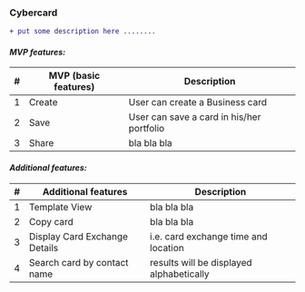 ### Cybercard

```diff
+ put some description here ........
```

#### _MVP features:_

| # | MVP (basic features) | Description |
| - | ------ | ------ |
| 1 | Create| User can create a Business card |
| 2 | Save | User can save a card in his/her portfolio |
| 3 | Share | bla bla bla |

#### _Additional features:_

| # | Additional features | Description |
| - | ------ | ------ |
| 1 | Template View| bla bla bla |
| 2 | Copy card | bla bla bla |
| 3 | Display Card Exchange Details | i.e. card exchange time and location |
| 4 | Search card by contact name | results will be displayed alphabetically | 
